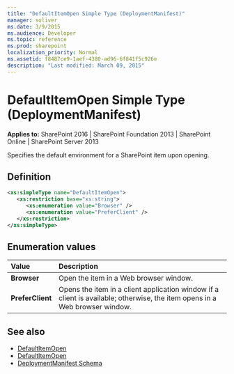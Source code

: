 ```yaml
---
title: "DefaultItemOpen Simple Type (DeploymentManifest)"
manager: soliver
ms.date: 3/9/2015
ms.audience: Developer
ms.topic: reference
ms.prod: sharepoint
localization_priority: Normal
ms.assetid: f8487ce9-1aef-4380-ad96-6f841f5c926e
description: "Last modified: March 09, 2015"
---
```


# DefaultItemOpen Simple Type (DeploymentManifest)
  
**Applies to:** SharePoint 2016 | SharePoint Foundation 2013 | SharePoint Online | SharePoint Server 2013 
  
Specifies the default environment for a SharePoint item upon opening.

## Definition

```XML
<xs:simpleType name="DefaultItemOpen">
   <xs:restriction base="xs:string">
      <xs:enumeration value="Browser" />
      <xs:enumeration value="PreferClient" />
   </xs:restriction>
</xs:simpleType>

```

## Enumeration values

|**Value**|**Description**|
|:-----|:-----|
|**Browser** <br/> |Open the item in a Web browser window.  <br/> |
|**PreferClient** <br/> |Opens the item in a client application window if a client is available; otherwise, the item opens in a Web browser window.  <br/> |
   
## See also

- [DefaultItemOpen](https://msdn.microsoft.com/library/Microsoft.SharePoint.SPList.DefaultItemOpen.aspx)
- [DefaultItemOpen](https://msdn.microsoft.com/library/Microsoft.SharePoint.DefaultItemOpen.aspx)
- [DeploymentManifest Schema](deploymentmanifest-schema.md)

